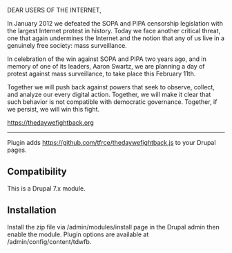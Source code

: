 DEAR USERS OF THE INTERNET,

In January 2012 we defeated the SOPA and PIPA censorship legislation with the largest Internet protest in history. Today we face another critical threat, one that again undermines the Internet and the notion that any of us live in a genuinely free society: mass surveillance.

In celebration of the win against SOPA and PIPA two years ago, and in memory of one of its leaders, Aaron Swartz, we are planning a day of protest against mass surveillance, to take place this February 11th.

Together we will push back against powers that seek to observe, collect, and analyze our every digital action. Together, we will make it clear that such behavior is not compatible with democratic governance. Together, if we persist, we will win this fight.

https://thedaywefightback.org

---

Plugin adds https://github.com/tfrce/thedaywefightback.js to your Drupal pages.

## Compatibility

This is a Drupal 7.x module.

## Installation

Install the zip file via /admin/modules/install page in the Drupal admin then enable the module. Plugin options are available at /admin/config/content/tdwfb.
